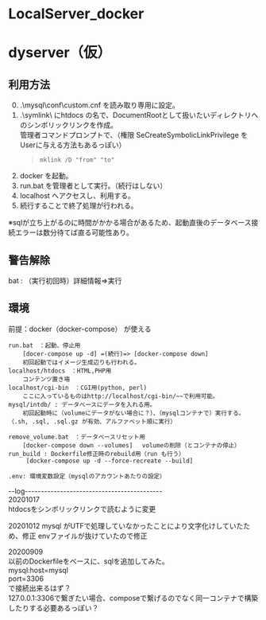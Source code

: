 # LocalServer_docker
#  dyserver（仮）

## 利用方法
0. .\mysql\conf\custom.cnf を読み取り専用に設定。
0. .\symlink\ にhtdocs の名で、DocumentRootとして扱いたいディレクトリへのシンボリックリンクを作成。  
    管理者コマンドプロンプトで、（権限 SeCreateSymbolicLinkPrivilege をUserに与える方法もあるっぽい）  
    >`mklink /D "from" "to"`
1. docker を起動。
2. run.bat を管理者として実行。（続行はしない）
3. localhost へアクセスし、利用する。
4. 続行することで終了処理が行われる。

※sqlが立ち上がるのに時間がかかる場合があるため、起動直後のデータベース接続エラーは数分待てば直る可能性あり。

## 警告解除
bat : （実行初回時）詳細情報⇒実行

## 環境
前提：docker（docker-compose） が使える

    run.bat　：起動、停止用
        [docer-compose up -d] =(続行)=> [docker-compose down]
        初回起動ではイメージ生成辺りも行われる。
    localhost/htdocs　：HTML,PHP用
        コンテンツ置き場
    localhost/cgi-bin　：CGI用(python, perl)
        ここに入っているものはhttp://localhost/cgi-bin/~~で利用可能。
    mysql/intdb/ : データベースにデータを入れる用。
        初回起動時に（volumeにデータがない場合に？）、（mysqlコンテナで）実行する。（.sh, .sql, .sql.gz が有効、アルファベット順に実行）

    remove_volume.bat　：データベースリセット用
        [docker-compose down --volumes] 　volumeの削除（とコンテナの停止）
    run_build : Dockerfile修正時のrebuild用（run も行う）
         [docker-compose up -d --force-recreate --build]

    .env: 環境変数設定（mysqlのアカウントあたりの設定）


--log-------------------------------------------  
20201017  
htdocsをシンボリックリンクで読むように変更  

20201012
mysql がUTFで処理していなかったことにより文字化けしていたため、修正
envファイルが抜けていたので修正

20200909  
以前のDockerfileをベースに、sqlを追加してみた。  
    mysql:host=mysql  
    port=3306  
で接続出来るはず？  
127.0.0.1:3306で繋ぎたい場合、composeで繋げるのでなく同一コンテナで構築したりする必要あるっぽい？  

